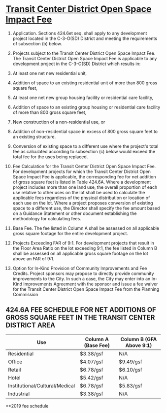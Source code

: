 # [Transit Center District Open Space Impact Fee](http://library.amlegal.com/nxt/gateway.dll/California/planning/article4developmentimpactfeesandprojectr?f=templates$fn=default.htm$3.0$vid=amlegal:sanfrancisco_ca$anc=JD_424.6)

1. Application. Sections 424.6et seq. shall apply to any development project located in the C-3-O(SD) District and meeting the requirements of subsection (b) below.
2. Projects subject to the Transit Center District Open Space Impact Fee. The Transit Center District Open Space Impact Fee is applicable to any development project in the C-3-O(SD) District which results in:

  1. At least one net new residential unit,
  2. Addition of space to an existing residential unit of more than 800 gross square feet,
  3. At least one net new group housing facility or residential care facility,
  4. Addition of space to an existing group housing or residential care facility of more than 800 gross square feet,
  5. New construction of a non-residential use, or
  6. Addition of non-residential space in excess of 800 gross square feet to an existing structure.
  7. Conversion of existing space to a different use where the project's total fee as calculated according to subsection (c) below would exceed the total fee for the uses being replaced.

3. Fee Calculation for the Transit Center District Open Space Impact Fee. For development projects for which the Transit Center District Open Space Impact Fee is applicable, the corresponding fee for net addition of gross square feet is listed in Table 424.6A. Where a development project includes more than one land use, the overall proportion of each use relative to other uses on the lot shall be used to calculate the applicable fees regardless of the physical distribution or location of each use on the lot. Where a project proposes conversion of existing space to a different use, the Director shall specify the fee amount based on a Guidance Statement or other document establishing the methodology for calculating fees.

  1. Base Fee. The fee listed in Column A shall be assessed on all applicable gross square footage for the entire development project.
  2. Projects Exceeding FAR of 9:1\. For development projects that result in the Floor Area Ratio on the lot exceeding 9:1, the fee listed in Column B shall be assessed on all applicable gross square footage on the lot above an FAR of 9:1.

4. Option for In-Kind Provision of Community Improvements and Fee Credits. Project sponsors may propose to directly provide community improvements to the City. In such a case, the City may enter into an In-Kind Improvements Agreement with the sponsor and issue a fee waiver for the Transit Center District Open Space Impact Fee from the Planning Commission

## 424.6A FEE SCHEDULE FOR NET ADDITIONS OF GROSS SQUARE FEET IN THE TRANSIT CENTER DISTRICT AREA

Use                            | Column A (Base Fee) | Column B (GFA Above 9:1)
------------------------------ | ------------------- | ------------------------
Residential                    | $3.38/gsf           | N/A
Office                         | $4.07/gsf           | $9.49/gsf
Retail                         | $6.78/gsf           | $6.10/gsf
Hotel                          | $5.42/gsf           | N/A
Institutional/Cultural/Medical | $6.78/gsf           | $5.83/gsf
Industrial                     | $3.38/gsf           | N/A

**2019 fee schedule
